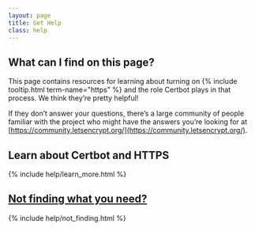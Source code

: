 ```yaml
---
layout: page
title: Get Help
class: help
---
```

## What can I find on this page?

This page contains resources for learning about turning on {% include tooltip.html term-name="https" %} and the role Certbot plays in that process. We think they’re pretty helpful!

If they don’t answer your questions, there’s a large community of people familiar with the project who might have the answers you’re looking for at [https://community.letsencrypt.org/](https://community.letsencrypt.org/).

## Learn about Certbot and HTTPS
{% include help/learn_more.html %}

<h2><a class="anchor" id="not-finding" href="#not-finding">Not finding what you need?</a></h2>
{% include help/not_finding.html %}
